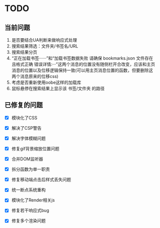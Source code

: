 # TODO


## 当前问题
1. 是否要结合UA判断来做响应式处理
2. 搜索结果筛选：文件夹/书签名/URL
3. 搜索结果分页
4. “正在加载书签······”和“加载书签数据失败 请确保 bookmarks.json 文件存在且格式正确 错误详情:···”这两个消息的位置没有随侧栏开合改变，应该和主页消息的位置以及位移逻辑保持一致(可以用主页消息位置的函数，但要删除这两个消息原来的位移css)
5. 考虑是否重新使用oobe这样的加载库
6. 鼠标悬停在搜索结果上显示该 书签/文件夹 的路径


## 已修复的问题

- [x] 模块化了CSS

- [x] 解决了CSP警告

- [x] 解决字体模糊问题

- [x] 修复gif背景缩放位置问题

- [x] 合并DOM监听器

- [x] 拆分函数为单一职责

- [x] 修复移动端点击后样式丢失问题

- [x] 统一断点系统重构

- [x] 模块化了Render相关js

- [x] 修复若干响应式bug

- [x] 修复多个渲染问题


